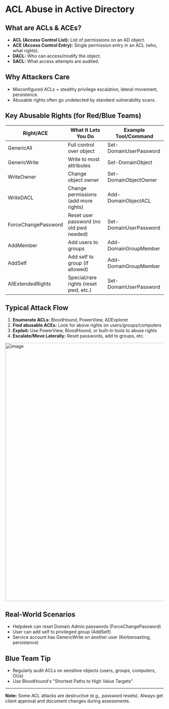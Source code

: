 # ACL Abuse in Active Directory

## What are ACLs & ACEs?
- **ACL (Access Control List):** List of permissions on an AD object.
- **ACE (Access Control Entry):** Single permission entry in an ACL (who, what rights).
- **DACL:** Who can access/modify the object.
- **SACL:** What access attempts are audited.

## Why Attackers Care
- Misconfigured ACLs = stealthy privilege escalation, lateral movement, persistence.
- Abusable rights often go undetected by standard vulnerability scans.

## Key Abusable Rights (for Red/Blue Teams)
| Right/ACE         | What It Lets You Do                        | Example Tool/Command           |
|-------------------|--------------------------------------------|-------------------------------|
| GenericAll        | Full control over object                   | Set-DomainUserPassword        |
| GenericWrite      | Write to most attributes                   | Set-DomainObject              |
| WriteOwner        | Change object owner                        | Set-DomainObjectOwner         |
| WriteDACL         | Change permissions (add more rights)       | Add-DomainObjectACL           |
| ForceChangePassword | Reset user password (no old pwd needed)  | Set-DomainUserPassword        |
| AddMember         | Add users to groups                        | Add-DomainGroupMember         |
| AddSelf           | Add self to group (if allowed)             | Add-DomainGroupMember         |
| AllExtendedRights | Special/rare rights (reset pwd, etc.)      | Set-DomainUserPassword        |

## Typical Attack Flow
1. **Enumerate ACLs:** BloodHound, PowerView, ADExplorer
2. **Find abusable ACEs:** Look for above rights on users/groups/computers
3. **Exploit:** Use PowerView, BloodHound, or built-in tools to abuse rights
4. **Escalate/Move Laterally:** Reset passwords, add to groups, etc.

<img width="1734" height="821" alt="image" src="https://github.com/user-attachments/assets/3a2ba8ef-5ca0-4dec-bb32-83b605e6d51f" />

## Real-World Scenarios
- Helpdesk can reset Domain Admin passwords (ForceChangePassword)
- User can add self to privileged group (AddSelf)
- Service account has GenericWrite on another user (Kerberoasting, persistence)

## Blue Team Tip
- Regularly audit ACLs on sensitive objects (users, groups, computers, OUs)
- Use BloodHound's "Shortest Paths to High Value Targets"

---
**Note:** Some ACL attacks are destructive (e.g., password resets). Always get client approval and document changes during assessments. 
